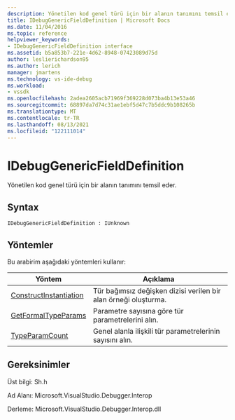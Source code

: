 ```yaml
---
description: Yönetilen kod genel türü için bir alanın tanımını temsil eder.
title: IDebugGenericFieldDefinition | Microsoft Docs
ms.date: 11/04/2016
ms.topic: reference
helpviewer_keywords:
- IDebugGenericFieldDefinition interface
ms.assetid: b5a853b7-221e-4d62-8948-07423089d75d
author: leslierichardson95
ms.author: lerich
manager: jmartens
ms.technology: vs-ide-debug
ms.workload:
- vssdk
ms.openlocfilehash: 2adea2605acb71969f369228d073ba4b13e53a46
ms.sourcegitcommit: 68897da7d74c31ae1ebf5d47c7b5ddc9b108265b
ms.translationtype: MT
ms.contentlocale: tr-TR
ms.lasthandoff: 08/13/2021
ms.locfileid: "122111014"
---
```

# <a name="idebuggenericfielddefinition"></a>IDebugGenericFieldDefinition
Yönetilen kod genel türü için bir alanın tanımını temsil eder.

## <a name="syntax"></a>Syntax

```
IDebugGenericFieldDefinition : IUnknown
```

## <a name="methods"></a>Yöntemler
 Bu arabirim aşağıdaki yöntemleri kullanır:

|Yöntem|Açıklama|
|------------|-----------------|
|[ConstructInstantiation](../../../extensibility/debugger/reference/idebuggenericfielddefinition-constructinstantiation.md)|Tür bağımsız değişken dizisi verilen bir alan örneği oluşturma.|
|[GetFormalTypeParams](../../../extensibility/debugger/reference/idebuggenericfielddefinition-getformaltypeparams.md)|Parametre sayısına göre tür parametrelerini alın.|
|[TypeParamCount](../../../extensibility/debugger/reference/idebuggenericfielddefinition-typeparamcount.md)|Genel alanla ilişkili tür parametrelerinin sayısını alın.|

## <a name="requirements"></a>Gereksinimler
 Üst bilgi: Sh.h

 Ad Alanı: Microsoft.VisualStudio.Debugger.Interop

 Derleme: Microsoft.VisualStudio.Debugger.Interop.dll
